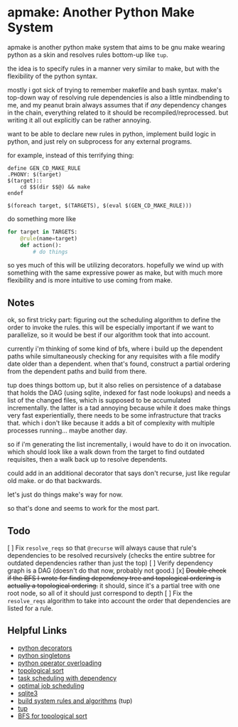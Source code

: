 # apmake: Another Python Make System

apmake is another python make system that aims to be gnu make wearing python as a skin and resolves rules bottom-up like `tup`.

the idea is to specify rules in a manner very similar to make, but with the flexibility of the python syntax.

mostly i got sick of trying to remember makefile and bash syntax. make's top-down way of resolving rule dependencies is also a little mindbending to me, and my peanut brain always assumes that if *any* dependency changes in the chain, everything related to it should be recompiled/reprocessed. but writing it all out explicitly can be rather annoying.

want to be able to declare new rules in python, implement build logic in python, and just rely on subprocess for any external programs.

for example, instead of this terrifying thing:

```make
define GEN_CD_MAKE_RULE
.PHONY: $(target)
$(target)::
	cd $$(dir $$@) && make
endef

$(foreach target, $(TARGETS), $(eval $(GEN_CD_MAKE_RULE)))
```

do something more like
```py
for target in TARGETS:
	@rule(name=target)
	def action():
		# do things
```

so yes much of this will be utilizing decorators. hopefully we wind up with something with the same expressive power as make, but with much more flexibility and is more intuitive to use coming from make.


## Notes

ok, so first tricky part: figuring out the scheduling algorithm to define the order to invoke the rules. this will be especially important if we want to parallelize, so it would be best if our algorithm took that into account.

currently i'm thinking of some kind of bfs, where i build up the dependent paths while simultaneously checking for any requisites with a file modify date older than a dependent. when that's found, construct a partial ordering from the dependent paths and build from there.


tup does things bottom up, but it also relies on persistence of a database that holds the DAG (using sqlite, indexed for fast node lookups) and needs a list of the changed files, which is supposed to be accumulated incrementally. the latter is a tad annoying because while it does make things very fast experientially, there needs to be some infrastructure that tracks that. which i don't like because it adds a bit of complexity with multiple processes running... maybe another day. 

so if i'm generating the list incrementally, i would have to do it on invocation. which should look like a walk down from the target to find outdated requisites, then a walk back up to resolve dependents.

could add in an additional decorator that says don't recurse, just like regular old make. or do that backwards.

let's just do things make's way for now.


so that's done and seems to work for the most part.


## Todo

[ ] Fix `resolve_reqs` so that `@recurse` will always cause that rule's dependencies to be resolved recursively (checks the entire subtree for outdated dependencies rather than just the top)
[ ] Verify dependency graph is a DAG (doesn't do that now, probably not good.)
[x] ~~Double check if the BFS I wrote for finding dependency tree and topological ordering is actually a topological ordering.~~ it should, since it's a partial tree with one root node, so all of it should just correspond to depth
[ ] Fix the `resolve_reqs` algorithm to take into account the order that dependencies are listed for a rule.

## Helpful Links

- [python decorators](https://realpython.com/primer-on-python-decorators)
- [python singletons](https://www.geeksforgeeks.org/singleton-pattern-in-python-a-complete-guide/)
- [python operator overloading](https://docs.python.org/3/reference/datamodel.html)
- [topological sort](https://en.wikipedia.org/wiki/Topological_sorting)
- [task scheduling with dependency](https://stackoverflow.com/questions/18314250/)
- [optimal job scheduling](https://en.wikipedia.org/wiki/Optimal_job_scheduling)
- [sqlite3](https://docs.python.org/3/library/sqlite3.html)
- [build system rules and algorithms](https://gittup.org/tup/build_system_rules_and_algorithms.pdf) (tup)
- [tup](https://github.com/gittup/tup)
- [BFS for topological sort](https://stackoverflow.com/questions/25229624)

